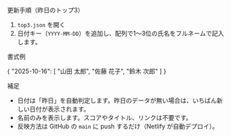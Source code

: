 更新手順（昨日のトップ3）

1. `top3.json` を開く
2. 日付キー（`YYYY-MM-DD`）を追加し、配列で1〜3位の氏名をフルネームで記入します。

書式例

{
  "2025-10-16": [
    "山田 太郎",
    "佐藤 花子",
    "鈴木 次郎"
  ]
}

補足
- 日付は「昨日」を自動判定します。昨日のデータが無い場合は、いちばん新しい日付が表示されます。
- 名前のみを表示します。スコアやタイトル、リンクは不要です。
- 反映方法は GitHub の `main` に push するだけ（Netlify が自動デプロイ）。

